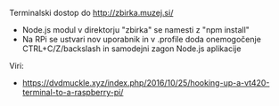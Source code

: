 Terminalski dostop do http://zbirka.muzej.si/
- Node.js modul v direktorju "zbirka" se namesti z "npm install"
- Na RPi se ustvari nov uporabnik in v .profile doda onemogočenje CTRL+C/Z/backslash in samodejni zagon Node.js aplikacije

Viri:
- https://dvdmuckle.xyz/index.php/2016/10/25/hooking-up-a-vt420-terminal-to-a-raspberry-pi/
